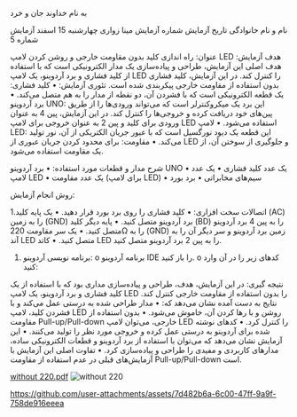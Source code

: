به نام خداوند جان و خرد

نام و نام خانوادگی	تاریخ آزمایش	شماره آزمایش
مینا زواری	چهارشنبه 15 اسفند	آزمایش شماره 5


عنوان: 
راه اندازی کلید بدون مقاومت خارجی و روشن کردن لامپ LED 
هدف آزمایش:
هدف اصلی این آزمایش، طراحی و پیاده‌سازی یک مدار الکترونیکی است که با استفاده از کلید فشاری و برد آردوینو، یک لامپ LED را کنترل کند. در این آزمایش، کلید فشاری بدون استفاده از مقاومت خارجی پیکربندی شده است.
تئوری آزمایش:
•	کلید فشاری: یک قطعه الکترونیکی است که با فشردن آن، دو نقطه از مدار را به هم متصل می‌کند.
•	برد آردوینو UNO: این برد یک میکروکنترلر است که می‌تواند ورودی‌ها را از طریق پین‌های خود دریافت کرده و خروجی‌ها را کنترل کند. در این آزمایش، پین 4 به عنوان ورودی برای کلید و پین 2 به عنوان خروجی برای لامپ LED استفاده می‌شود.
•	لامپ LED: این قطعه یک دیود نورگسیل است که با عبور جریان الکتریکی از آن، نور تولید می‌کند.
•	مقاومت: برای محدود کردن جریان عبوری از LED و جلوگیری از سوختن آن، از یک مقاومت استفاده می‌شود.

شرح مدار و قطعات مورد استفاده:
•	برد آردوینو UNO
•	یک عدد کلید فشاری
•	یک عدد لامپ LED
•	یک عدد مقاومت (برای لامپ LED)
•	سیم‌های مخابراتی
•	برد بورد

روش انجام آزمایش:

1.اتصالات سخت افزاری: 
•	کلید فشاری را روی برد بورد قرار دهید.
•	یک پایه کلید (AC) را به زمین (GND) برد آردوینو متصل کنید.
•	پایه دیگر کلید (BD) را به پین 4 برد آردوینو متصل کنید.
•	یک سر مقاومت 220Ω را به (GND) زمین برد آردوینو و سر دیگر آن را به آند LED متصل کنید.
•	کاتد LED را به پین 2 برد آردوینو متصل کنید.





1.	برنامه نویسی آردوینو: 
o	برنامه آردوینو IDE را باز کنید.
o	کدهای زیر را در آن وارد کنید:





نتیجه گیری:
در این آزمایش، هدف، طراحی و پیاده‌سازی مداری بود که با استفاده از یک کلید فشاری و برد آردوینو، یک لامپ LED را بدون استفاده از مقاومت خارجی کنترل کند. نتایج به دست آمده نشان می‌دهد که:
•	مدار طراحی شده به درستی عمل می‌کند و با فشردن کلید، لامپ LED روشن و با رها کردن آن، خاموش می‌شود.
•	بدون استفاده از مقاومت Pull-up/Pull-down خارجی، می‌توان لامپ LED را کنترل کرد.
•	کدهای نوشته شده برای آردوینو به درستی عمل کرده و خروجی مورد نظر را تولید می‌کنند.
•	این آزمایش نشان می‌دهد که می‌توان با استفاده از برد آردوینو و قطعات الکترونیکی ساده، مدارهای کاربردی و مفیدی را طراحی و پیاده‌سازی کرد.
•	تفاوت اصلی این آزمایش با آزمایش‌های قبلی در عدم استفاده از مقاومت Pull-up/Pull-down است.



[without 220.pdf](https://github.com/user-attachments/files/19658973/without.220.pdf)
![without 220](https://github.com/user-attachments/assets/514128d7-3d9d-4c36-af98-28139f83f84c)


https://github.com/user-attachments/assets/7d482b6a-6c00-47ff-9a9f-758de916eeea









